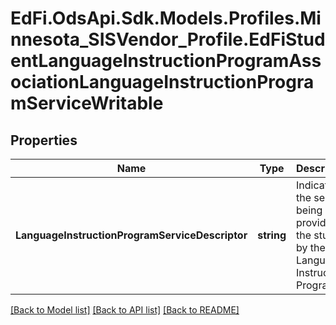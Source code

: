# EdFi.OdsApi.Sdk.Models.Profiles.Minnesota_SISVendor_Profile.EdFiStudentLanguageInstructionProgramAssociationLanguageInstructionProgramServiceWritable
## Properties

Name | Type | Description | Notes
------------ | ------------- | ------------- | -------------
**LanguageInstructionProgramServiceDescriptor** | **string** | Indicates the service being provided to the student by the Language Instruction Program. | 

[[Back to Model list]](../README.md#documentation-for-models) [[Back to API list]](../README.md#documentation-for-api-endpoints) [[Back to README]](../README.md)

